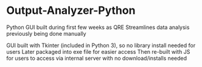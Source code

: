 # Output-Analyzer-Python

Python GUI built during first few weeks as QRE
Streamlines data analysis previously being done manually

GUI built with Tkinter (included in Python 3), so no library install needed for users
Later packaged into exe file for easier access
Then re-built with JS for users to access via internal server with no download/installs needed
